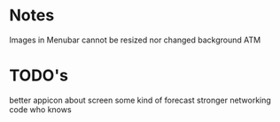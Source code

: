 #  Notes
Images in Menubar cannot be resized nor changed background ATM 

# TODO's
better appicon
about screen
some kind of forecast
stronger networking code
who knows
